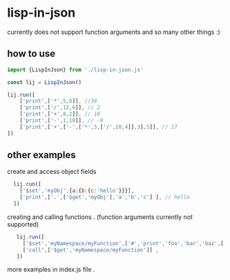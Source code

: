 # lisp-in-json
currently does not support function arguments and so many other things :)

## how to use

```javascript
import {LispInJson} from './lisp-in-json.js'

const lij = LispInJson()

lij.run([
    ['print',['*',5,6]], //30
    ['print',['/',12,6]], // 2
    ['print',['+',8,2]], // 10
    ['print',['-',1,10]], // -9
    ['print',['+',['-',['*',3,['/',20,4]],3],5]], // 17
])
```

## other examples

create and access object fields

```javascript
  lij.run([  
    ['$set','myObj',{a:{b:{c:'hello'}}}],
    ['print',['.',['$get','myObj'],'a','b','c'] ], // hello
  ])
```

creating and calling functions . (function arguments currently not supported)

```javascript
   lij.run([
     ['$set','myNamespace/myFunction',['#','print','foo','bar','baz',['+',3,10]] ] ,
     ['call',['$get','myNamespace/myFunction']] ,
   ])
```

more examples in index.js file . 
    

